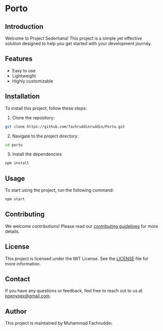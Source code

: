 # Porto

## Introduction
Welcome to Project Sederhana! This project is a simple yet effective solution designed to help you get started with your development journey.

## Features
- Easy to use
- Lightweight
- Highly customizable

## Installation
To install this project, follow these steps:

1. Clone the repository:
  ```sh
  git clone https://github.com/fachruddinruddin/Porto.git
  ```
2. Navigate to the project directory:
  ```sh
  cd porto
  ```
3. Install the dependencies:
  ```sh
  npm install
  ```

## Usage
To start using the project, run the following command:
```sh
npm start
```

## Contributing
We welcome contributions! Please read our [contributing guidelines](CONTRIBUTING.md) for more details.

## License
This project is licensed under the MIT License. See the [LICENSE](LICENSE) file for more information.

## Contact
If you have any questions or feedback, feel free to reach out to us at [poenyoex@gmail.com](mailto:poenyoex@gmail.com).
## Author
This project is maintained by Muhammad Fachruddin.

